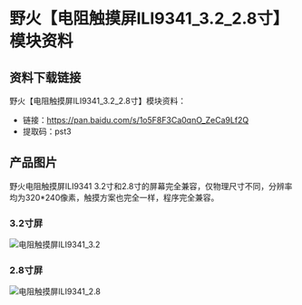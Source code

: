 # 野火【电阻触摸屏ILI9341_3.2_2.8寸】模块资料
## 资料下载链接
野火【电阻触摸屏ILI9341_3.2_2.8寸】模块资料：
* 链接：https://pan.baidu.com/s/1o5F8F3Ca0qnO_ZeCa9Lf2Q 
* 提取码：pst3 


## 产品图片
野火电阻触摸屏ILI9341 3.2寸和2.8寸的屏幕完全兼容，仅物理尺寸不同，分辨率均为320*240像素，触摸方案也完全一样，程序完全兼容。

### 3.2寸屏
![电阻触摸屏ILI9341_3.2](https://raw.githubusercontent.com/wiki/Embdefire/products/images/模块产品/屏幕/电阻触摸屏ILI9341_3.2.jpg)

### 2.8寸屏
![电阻触摸屏ILI9341_2.8](https://raw.githubusercontent.com/wiki/Embdefire/products/images/模块产品/屏幕/电阻触摸屏ILI9341_2.8.jpg)